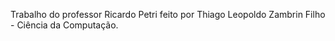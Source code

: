Trabalho do professor Ricardo Petri feito por Thiago Leopoldo Zambrin Filho - Ciência da Computação.
